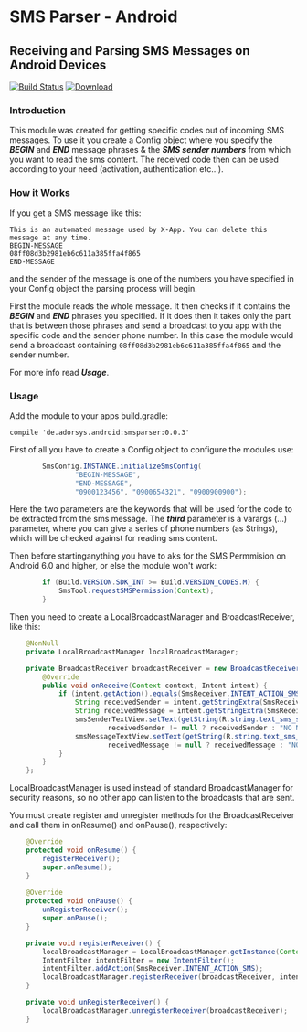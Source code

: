 # SMS Parser - Android

## Receiving and Parsing SMS Messages on Android Devices

[![Build Status](https://travis-ci.org/adorsys/sms-parser-android.svg?branch=master)](https://travis-ci.org/adorsys/sms-parser-android)
[![Download](https://api.bintray.com/packages/andev/adorsys/smsparser/images/download.svg)](https://bintray.com/andev/adorsys/smsparser/_latestVersion)

### Introduction

This module was created for getting specific codes out of incoming SMS messages.
To use it you create a Config object where you specify the ___BEGIN___ and ___END___ message phrases & the ___SMS sender numbers___ from which you want to read the sms content.
The received code then can be used according to your need (activation, authentication etc...).

### How it Works

If you get a SMS message like this:

```
This is an automated message used by X-App. You can delete this message at any time.
BEGIN-MESSAGE
08ff08d3b2981eb6c611a385ffa4f865
END-MESSAGE
```
and the sender of the message is one of the numbers you have specified in your Config object the parsing process will begin.

First the module reads the whole message.
It then checks if it contains the ___BEGIN___ and ___END___ phrases you specified.
If it does then it takes only the part that is between those phrases and send a broadcast to you app with the specific code and the sender phone number.
In this case the module would send a broadcast containing `08ff08d3b2981eb6c611a385ffa4f865` and the sender number.

For more info read ___Usage___.

### Usage

Add the module to your apps build.gradle:

```golang
compile 'de.adorsys.android:smsparser:0.0.3'
```

First of all you have to create a Config object to configure the modules use:
```java
        SmsConfig.INSTANCE.initializeSmsConfig(
                "BEGIN-MESSAGE",
                "END-MESSAGE",
                "0900123456", "0900654321", "0900900900");
```
Here the two parameters are the keywords that will be used for the code to be extracted from the sms message.
The ___third___ parameter is a varargs (...) parameter, where you can give a series of phone numbers (as Strings), which will be checked against for reading sms content.

Then before startinganything you have to aks for the SMS Permmision on Android 6.0 and higher, or else the module won't work:
```java
        if (Build.VERSION.SDK_INT >= Build.VERSION_CODES.M) {
            SmsTool.requestSMSPermission(Context);
        }
```

Then you need to create a LocalBroadcastManager and BroadcastReceiver, like this:
```java
    @NonNull
    private LocalBroadcastManager localBroadcastManager;

    private BroadcastReceiver broadcastReceiver = new BroadcastReceiver() {
        @Override
        public void onReceive(Context context, Intent intent) {
            if (intent.getAction().equals(SmsReceiver.INTENT_ACTION_SMS)) {
                String receivedSender = intent.getStringExtra(SmsReceiver.KEY_SMS_SENDER);
                String receivedMessage = intent.getStringExtra(SmsReceiver.KEY_SMS_MESSAGE);
                smsSenderTextView.setText(getString(R.string.text_sms_sender_number,
                        receivedSender != null ? receivedSender : "NO NUMBER"));
                smsMessageTextView.setText(getString(R.string.text_sms_message,
                        receivedMessage != null ? receivedMessage : "NO MESSAGE"));
            }
        }
    };
```

LocalBroadcastManager is used instead of standard BroadcastManager for security reasons, so no other app can listen to the broadcasts that are sent.

You must create register and unregister methods for the BroadcastReceiver and call them in onResume() and onPause(), respectively:
```java
    @Override
    protected void onResume() {
        registerReceiver();
        super.onResume();
    }
    
    @Override
    protected void onPause() {
        unRegisterReceiver();
        super.onPause();
    }

    private void registerReceiver() {
        localBroadcastManager = LocalBroadcastManager.getInstance(Context);
        IntentFilter intentFilter = new IntentFilter();
        intentFilter.addAction(SmsReceiver.INTENT_ACTION_SMS);
        localBroadcastManager.registerReceiver(broadcastReceiver, intentFilter);
    }

    private void unRegisterReceiver() {
        localBroadcastManager.unregisterReceiver(broadcastReceiver);
    }
```

